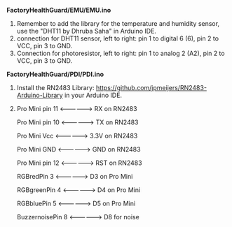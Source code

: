 **FactoryHealthGuard/EMU/EMU.ino**

1. Remember to add the library for the temperature and humidity sensor, use the "DHT11 by Dhruba Saha" in Arduino IDE.
2. connection for DHT11 sensor, left to right: pin 1 to digital 6 (6), pin 2 to VCC, pin 3 to GND.
3. Connection for photoresistor, left to right: pin 1 to analog 2 (A2), pin 2 to VCC, pin 3 to GND.

**FactoryHealthGuard/PDI/PDI.ino**

1. Install the RN2483 Library: https://github.com/jpmeijers/RN2483-Arduino-Library in your Arduino IDE.


2. Pro Mini pin 11 <------> RX on RN2483
      
   Pro Mini pin 10 <------> TX on RN2483
   
   Pro Mini Vcc <------> 3.3V on RN2483
   
   Pro Mini GND <------> GND on RN2483
   
   Pro Mini pin 12 <------> RST on RN2483
   
   RGBredPin  3  <------> D3 on Pro Mini
   
   RGBgreenPin  4  <------> D4 on Pro Mini

   RGBbluePin  5  <------> D5 on Pro Mini

   BuzzernoisePin  8  <------> D8 for noise


